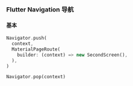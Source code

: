 ### Flutter Navigation 导航

#### 基本

```dart
Navigator.push(
  context,
  MaterialPageRoute(
    builder: (context) => new SecondScreen(),
  ),
)

Navigator.pop(context)
```
